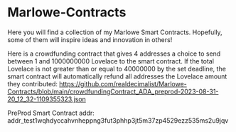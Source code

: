 # Marlowe-Contracts

Here you will find a collection of my Marlowe Smart Contracts. Hopefully, some of them will inspire ideas and innovation in others!


Here is a crowdfunding contract that gives 4 addresses a choice to send between 1 and 1000000000 Lovelace to the smart contract. If the total Lovelace is not greater than or equal to 40000000 by the set deadline, the smart contract will automatically refund all addresses the Lovelace amount they contributed:
https://github.com/realdecimalist/Marlowe-Contracts/blob/main/crowdfundingContract_ADA_preprod-2023-08-31-20_12_32-1109355323.json



PreProd Smart Contract addr: addr_test1wqhdyccahvnheppng3fut3phhp3jt5m37zp4529ezz535ms2u9jqv
